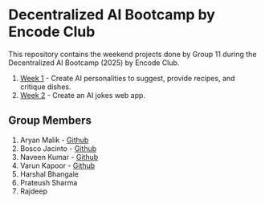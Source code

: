 # Decentralized AI Bootcamp by Encode Club

This repository contains the weekend projects done by Group 11 during the Decentralized AI Bootcamp (2025) by Encode Club.

1. [Week 1](./week-1/) - Create AI personalities to suggest, provide recipes, and critique dishes.
2. [Week 2](./week-2/) - Create an AI jokes web app.

## Group Members

1. Aryan Malik - [Github](https://github.com/0xScratch)
2. Bosco Jacinto - [Github](https://github.com/boscojacinto)
3. Naveen Kumar - [Github](https://github.com/Naveen-Kumar-Murugan)
4. Varun Kapoor - [Github](https://github.com/KPR-V)
5. Harshal Bhangale
6. Prateush Sharma
7. Rajdeep